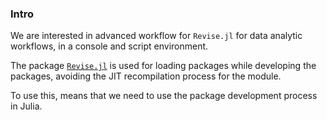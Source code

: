 ### **Intro**

We are interested in advanced workflow for `Revise.jl` for data analytic workflows, in a console and script environment. 

The package [`Revise.jl`](https://timholy.github.io/Revise.jl/stable/#Installation-1) is used for loading packages while developing the packages, avoiding the JIT recompilation process for the module. 

To use this, means that we need to use the package development process in Julia. 

